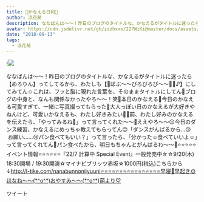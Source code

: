 ```yaml
---
title: 🌷かなえる日和🌷
author: 涼花萌
description: ななばんは〜〜！昨日のブログのタイトルな、かなえるがタイトルに迷ったら【めろりん】ってしてるから、わたしも【🍼ばぶ〜〜びろびろび〜〜👶🏻♪】にしてみてん☺️これは、フッと脳に現れた言葉を、そのままタイト...
avatar: https://cdn.jsdelivr.net/gh/zzzhxxx/227WiKi@master/docs/assets/photo/avatar/moe.jpg
date: "2018-09-13"
tags:
  - 涼花萌
---
```


!![](https://cdn.jsdelivr.net/gh/zzzhxxx/227WiKi-image@master/blog-image/moe-2018-09-13_1.jpg)


ななばんは〜〜！昨日のブログのタイトルな、かなえるがタイトルに迷ったら【めろりん】ってしてるから、わたしも【🍼ばぶ〜〜びろびろび〜〜👶🏻♪】にしてみてん☺️これは、フッと脳に現れた言葉を、そのままタイトルにしてん🎈ブログの中身と、なんも関係なかったやろ〜〜！笑🌷本日のかなえる🌷今日のかなえる可愛すぎて、一緒に写真撮ってもらった💓大人っぽい日のかなえるが大好きやねんけど、可愛いかなえるも、わたし好きみたい💓💓前、わたし好みのかなえるを伝えたら、「やってみるね💓」って言ってくれた〜〜🙈ええやろ〜〜😌今日のダンス練習、かなえるにめっちゃ教えてもらってん😊「ダンスがんばるから…😢     お願い……😢パン食べてもいい？」って言ったら、「分かった☺️食べていいよ☺️」って言ってくれてん💓パン食べたから、明日もちゃんとがんばるわ〜〜🤗⭐️⭐️⭐️⭐️⭐️イベント情報⭐️⭐️⭐️⭐️⭐️⭐️『22/7 計算中 Special Event』一般発売中☆☆9/20(木) 18:30開場 / 19:30開演☆マイナビブリッツ赤坂☆1000円(税込)こちらから↓http://l-tike.com/nanabunnonijyuuni⭐️⭐️⭐️⭐️⭐️⭐️⭐️⭐️⭐️⭐️⭐️⭐️⭐️⭐️⭐️⭐️早寝🌚早起き🌞ほなね〜〜(*^o^*)おやすみ〜〜(*^o^*)萌より♡


ツイート



